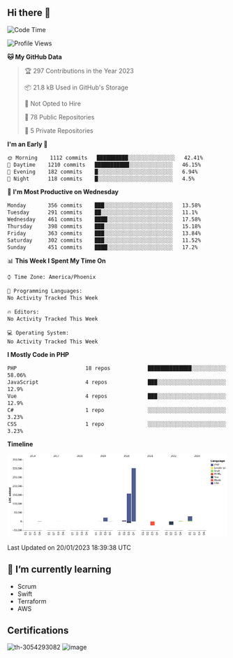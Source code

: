 ## Hi there 👋

<!--START_SECTION:waka-->
![Code Time](http://img.shields.io/badge/Code%20Time-7%2C948%20hrs%206%20mins-blue)

![Profile Views](http://img.shields.io/badge/Profile%20Views-0-blue)

**🐱 My GitHub Data** 

> 🏆 297 Contributions in the Year 2023
 > 
> 📦 21.8 kB Used in GitHub's Storage 
 > 
> 🚫 Not Opted to Hire
 > 
> 📜 78 Public Repositories 
 > 
> 🔑 5 Private Repositories  
 > 
**I'm an Early 🐤** 

```text
🌞 Morning    1112 commits   ██████████░░░░░░░░░░░░░░░   42.41% 
🌆 Daytime    1210 commits   ███████████░░░░░░░░░░░░░░   46.15% 
🌃 Evening    182 commits    █░░░░░░░░░░░░░░░░░░░░░░░░   6.94% 
🌙 Night      118 commits    █░░░░░░░░░░░░░░░░░░░░░░░░   4.5%

```
📅 **I'm Most Productive on Wednesday** 

```text
Monday       356 commits    ███░░░░░░░░░░░░░░░░░░░░░░   13.58% 
Tuesday      291 commits    ██░░░░░░░░░░░░░░░░░░░░░░░   11.1% 
Wednesday    461 commits    ████░░░░░░░░░░░░░░░░░░░░░   17.58% 
Thursday     398 commits    ███░░░░░░░░░░░░░░░░░░░░░░   15.18% 
Friday       363 commits    ███░░░░░░░░░░░░░░░░░░░░░░   13.84% 
Saturday     302 commits    ███░░░░░░░░░░░░░░░░░░░░░░   11.52% 
Sunday       451 commits    ████░░░░░░░░░░░░░░░░░░░░░   17.2%

```


📊 **This Week I Spent My Time On** 

```text
⌚︎ Time Zone: America/Phoenix

💬 Programming Languages: 
No Activity Tracked This Week

🔥 Editors: 
No Activity Tracked This Week

💻 Operating System: 
No Activity Tracked This Week

```

**I Mostly Code in PHP** 

```text
PHP                      18 repos            ██████████████░░░░░░░░░░░   58.06% 
JavaScript               4 repos             ███░░░░░░░░░░░░░░░░░░░░░░   12.9% 
Vue                      4 repos             ███░░░░░░░░░░░░░░░░░░░░░░   12.9% 
C#                       1 repo              ░░░░░░░░░░░░░░░░░░░░░░░░░   3.23% 
CSS                      1 repo              ░░░░░░░░░░░░░░░░░░░░░░░░░   3.23%

```


**Timeline**

![Chart not found](https://raw.githubusercontent.com/mikebronner/mikebronner/master/charts/bar_graph.png) 


 Last Updated on 20/01/2023 18:39:38 UTC
<!--END_SECTION:waka-->

<!--
**mikebronner/mikebronner** is a ✨ _special_ ✨ repository because its `README.md` (this file) appears on your GitHub profile.

Here are some ideas to get you started:

- 🔭 I’m currently working on ...
- 🌱 I’m currently learning ...
- 👯 I’m looking to collaborate on ...
- 🤔 I’m looking for help with ...
- 💬 Ask me about ...
- 📫 How to reach me: ...
- 😄 Pronouns: ...
- ⚡ Fun fact: ...
-->

## 🌱 I’m currently learning

- Scrum
- Swift
- Terraform
- AWS

## Certifications

![th-3054293082](https://user-images.githubusercontent.com/1791050/208267034-c5006f82-ae89-41eb-9478-7106c5aba070.jpg)          ![image](https://user-images.githubusercontent.com/1791050/208267032-13c8c426-f627-448d-b23e-e3dd74b6712a.png)

